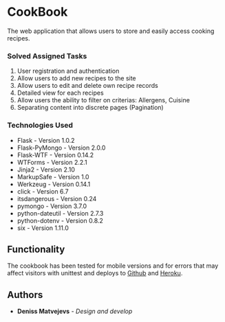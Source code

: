 # CookBook

The web application that allows users to store and easily access cooking recipes.

### Solved Assigned Tasks 

1. User registration and authentication
2. Allow users to add new recipes to the site
3. Allow users to edit and delete own recipe records
4. Detailed view for each recipes
5. Allow users the ability to filter on criterias: Allergens, Cuisine
6. Separating content into discrete pages (Pagination)

### Technologies Used

* Flask - Version 1.0.2
* Flask-PyMongo - Version 2.0.0
* Flask-WTF - Version 0.14.2
* WTForms - Version 2.2.1
* Jinja2 - Version 2.10
* MarkupSafe - Version 1.0
* Werkzeug - Version 0.14.1
* click - Version 6.7
* itsdangerous - Version 0.24
* pymongo - Version 3.7.0
* python-dateutil - Version 2.7.3
* python-dotenv - Version 0.8.2
* six - Version 1.11.0

## Functionality

The cookbook has been tested for mobile versions and for errors that may affect visitors with unittest and deploys to [Github](https://github.com/Madenden/cookbook) and [Heroku](https://cookbook-online.herokuapp.com/).


## Authors

* **Deniss Matvejevs** - *Design and develop* 
